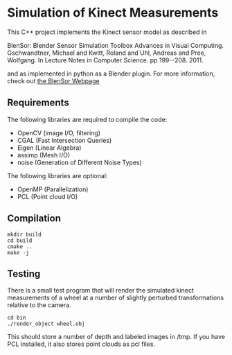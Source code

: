 Simulation of Kinect Measurements
=============

This C++ project implements the Kinect sensor model as described in 

   BlenSor: Blender Sensor Simulation Toolbox Advances in Visual Computing. Gschwandtner, Michael and Kwitt, Roland and Uhl, Andreas and Pree, Wolfgang. In Lecture Notes in Computer Science. pp 199--208. 2011. 

and as implemented in python as a Blender plugin. For more information, check out [the BlenSor Webpage](http://www.blensor.org)

Requirements
----------
The following libraries are required to compile the code:

* OpenCV (image I/O, filtering)
* CGAL (Fast Intersection Queries)
* Eigen (Linear Algebra)
* assimp (Mesh I/O)
* noise (Generation of Different Noise Types)

The following libraries are optional:

* OpenMP (Parallelization)
* PCL (Point cloud  I/O)

Compilation
------------
```
mkdir build
cd build
cmake ..
make -j
```

Testing
------------
There is a small test program that will render the simulated kinect measurements of a wheel at a number of slightly perturbed transformations relative to the camera.

```
cd bin
./render_object wheel.obj
```

This should store a number of depth and labeled images in /tmp. If you have PCL installed, it also stores point clouds as pcl files.
